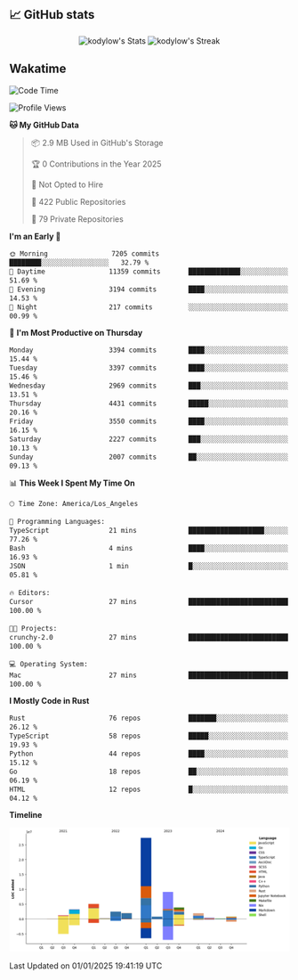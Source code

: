 ## 📈 GitHub stats
<!--START_SECTION:github-->
<div class="badges-githubstats">
  <p align="center">
    <img src="https://github-readme-stats.vercel.app/api?username=kodylow&theme=tokyonight&show_icons=true&hide_border=true&count_private=true" alt="kodylow's Stats" height="165">
    <img src="https://github-readme-streak-stats.herokuapp.com/?user=kodylow&theme=tokyonight&hide_border=true" alt="kodylow's Streak" height="165">
  </p>
</div>
<!--END_SECTION:github-->

## Wakatime 
<!--START_SECTION:waka-->
![Code Time](http://img.shields.io/badge/Code%20Time-1%2C292%20hrs%2037%20mins-blue)

![Profile Views](http://img.shields.io/badge/Profile%20Views-0-blue)

**🐱 My GitHub Data** 

> 📦 2.9 MB Used in GitHub's Storage 
 > 
> 🏆 0 Contributions in the Year 2025
 > 
> 🚫 Not Opted to Hire
 > 
> 📜 422 Public Repositories 
 > 
> 🔑 79 Private Repositories 
 > 
**I'm an Early 🐤** 

```text
🌞 Morning                7205 commits        ████████░░░░░░░░░░░░░░░░░   32.79 % 
🌆 Daytime                11359 commits       █████████████░░░░░░░░░░░░   51.69 % 
🌃 Evening                3194 commits        ████░░░░░░░░░░░░░░░░░░░░░   14.53 % 
🌙 Night                  217 commits         ░░░░░░░░░░░░░░░░░░░░░░░░░   00.99 % 
```
📅 **I'm Most Productive on Thursday** 

```text
Monday                   3394 commits        ████░░░░░░░░░░░░░░░░░░░░░   15.44 % 
Tuesday                  3397 commits        ████░░░░░░░░░░░░░░░░░░░░░   15.46 % 
Wednesday                2969 commits        ███░░░░░░░░░░░░░░░░░░░░░░   13.51 % 
Thursday                 4431 commits        █████░░░░░░░░░░░░░░░░░░░░   20.16 % 
Friday                   3550 commits        ████░░░░░░░░░░░░░░░░░░░░░   16.15 % 
Saturday                 2227 commits        ███░░░░░░░░░░░░░░░░░░░░░░   10.13 % 
Sunday                   2007 commits        ██░░░░░░░░░░░░░░░░░░░░░░░   09.13 % 
```


📊 **This Week I Spent My Time On** 

```text
🕑︎ Time Zone: America/Los_Angeles

💬 Programming Languages: 
TypeScript               21 mins             ███████████████████░░░░░░   77.26 % 
Bash                     4 mins              ████░░░░░░░░░░░░░░░░░░░░░   16.93 % 
JSON                     1 min               █░░░░░░░░░░░░░░░░░░░░░░░░   05.81 % 

🔥 Editors: 
Cursor                   27 mins             █████████████████████████   100.00 % 

🐱‍💻 Projects: 
crunchy-2.0              27 mins             █████████████████████████   100.00 % 

💻 Operating System: 
Mac                      27 mins             █████████████████████████   100.00 % 
```

**I Mostly Code in Rust** 

```text
Rust                     76 repos            ███████░░░░░░░░░░░░░░░░░░   26.12 % 
TypeScript               58 repos            █████░░░░░░░░░░░░░░░░░░░░   19.93 % 
Python                   44 repos            ████░░░░░░░░░░░░░░░░░░░░░   15.12 % 
Go                       18 repos            ██░░░░░░░░░░░░░░░░░░░░░░░   06.19 % 
HTML                     12 repos            █░░░░░░░░░░░░░░░░░░░░░░░░   04.12 % 
```



**Timeline**

![Lines of Code chart](https://raw.githubusercontent.com/Kodylow/Kodylow/master/assets/bar_graph.png)


 Last Updated on 01/01/2025 19:41:19 UTC
<!--END_SECTION:waka-->

